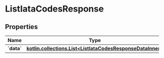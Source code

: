
# ListIataCodesResponse

## Properties
Name | Type | Description | Notes
------------ | ------------- | ------------- | -------------
**&#x60;data&#x60;** | [**kotlin.collections.List&lt;ListIataCodesResponseDataInner&gt;**](ListIataCodesResponseDataInner.md) |  |  [optional]




